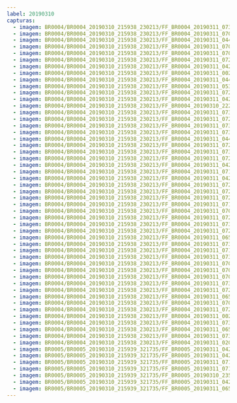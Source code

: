 ```yaml
---
label: 20190310
capturas:
  - imagem: BR0004/BR0004_20190310_215938_230213/FF_BR0004_20190311_073932_570_0692992.fits_maxpixel.jpg
  - imagem: BR0004/BR0004_20190310_215938_230213/FF_BR0004_20190311_070410_644_0650752.fits_maxpixel.jpg
  - imagem: BR0004/BR0004_20190310_215938_230213/FF_BR0004_20190311_044502_374_0484352.fits_maxpixel.jpg
  - imagem: BR0004/BR0004_20190310_215938_230213/FF_BR0004_20190311_070501_891_0651776.fits_maxpixel.jpg
  - imagem: BR0004/BR0004_20190310_215938_230213/FF_BR0004_20190311_070423_479_0651008.fits_maxpixel.jpg
  - imagem: BR0004/BR0004_20190310_215938_230213/FF_BR0004_20190311_072604_338_0676864.fits_maxpixel.jpg
  - imagem: BR0004/BR0004_20190310_215938_230213/FF_BR0004_20190311_042159_266_0456960.fits_maxpixel.jpg
  - imagem: BR0004/BR0004_20190310_215938_230213/FF_BR0004_20190311_002230_217_0170240.fits_maxpixel.jpg
  - imagem: BR0004/BR0004_20190310_215938_230213/FF_BR0004_20190311_044436_744_0483840.fits_maxpixel.jpg
  - imagem: BR0004/BR0004_20190310_215938_230213/FF_BR0004_20190311_053310_354_0541952.fits_maxpixel.jpg
  - imagem: BR0004/BR0004_20190310_215938_230213/FF_BR0004_20190311_072251_504_0673024.fits_maxpixel.jpg
  - imagem: BR0004/BR0004_20190310_215938_230213/FF_BR0004_20190311_042726_320_0463360.fits_maxpixel.jpg
  - imagem: BR0004/BR0004_20190310_215938_230213/FF_BR0004_20190310_222340_623_0028160.fits_maxpixel.jpg
  - imagem: BR0004/BR0004_20190310_215938_230213/FF_BR0004_20190311_073854_078_0692224.fits_maxpixel.jpg
  - imagem: BR0004/BR0004_20190310_215938_230213/FF_BR0004_20190311_072304_321_0673280.fits_maxpixel.jpg
  - imagem: BR0004/BR0004_20190310_215938_230213/FF_BR0004_20190311_073919_746_0692736.fits_maxpixel.jpg
  - imagem: BR0004/BR0004_20190310_215938_230213/FF_BR0004_20190311_073841_279_0691968.fits_maxpixel.jpg
  - imagem: BR0004/BR0004_20190310_215938_230213/FF_BR0004_20190311_044449_548_0484096.fits_maxpixel.jpg
  - imagem: BR0004/BR0004_20190310_215938_230213/FF_BR0004_20190311_072642_831_0677632.fits_maxpixel.jpg
  - imagem: BR0004/BR0004_20190310_215938_230213/FF_BR0004_20190311_073541_949_0688384.fits_maxpixel.jpg
  - imagem: BR0004/BR0004_20190310_215938_230213/FF_BR0004_20190311_072551_565_0676608.fits_maxpixel.jpg
  - imagem: BR0004/BR0004_20190310_215938_230213/FF_BR0004_20190311_042146_457_0456704.fits_maxpixel.jpg
  - imagem: BR0004/BR0004_20190310_215938_230213/FF_BR0004_20190311_071848_062_0668160.fits_maxpixel.jpg
  - imagem: BR0004/BR0004_20190310_215938_230213/FF_BR0004_20190311_042739_128_0463616.fits_maxpixel.jpg
  - imagem: BR0004/BR0004_20190310_215938_230213/FF_BR0004_20190311_072147_400_0671744.fits_maxpixel.jpg
  - imagem: BR0004/BR0004_20190310_215938_230213/FF_BR0004_20190311_072317_118_0673536.fits_maxpixel.jpg
  - imagem: BR0004/BR0004_20190310_215938_230213/FF_BR0004_20190311_072238_684_0672768.fits_maxpixel.jpg
  - imagem: BR0004/BR0004_20190310_215938_230213/FF_BR0004_20190311_071926_506_0668928.fits_maxpixel.jpg
  - imagem: BR0004/BR0004_20190310_215938_230213/FF_BR0004_20190311_070436_271_0651264.fits_maxpixel.jpg
  - imagem: BR0004/BR0004_20190310_215938_230213/FF_BR0004_20190311_072709_506_0678144.fits_maxpixel.jpg
  - imagem: BR0004/BR0004_20190310_215938_230213/FF_BR0004_20190311_073529_121_0688128.fits_maxpixel.jpg
  - imagem: BR0004/BR0004_20190310_215938_230213/FF_BR0004_20190311_072629_959_0677376.fits_maxpixel.jpg
  - imagem: BR0004/BR0004_20190310_215938_230213/FF_BR0004_20190311_065623_484_0641536.fits_maxpixel.jpg
  - imagem: BR0004/BR0004_20190310_215938_230213/FF_BR0004_20190311_073607_549_0688896.fits_maxpixel.jpg
  - imagem: BR0004/BR0004_20190310_215938_230213/FF_BR0004_20190311_071705_531_0666112.fits_maxpixel.jpg
  - imagem: BR0004/BR0004_20190310_215938_230213/FF_BR0004_20190311_073828_462_0691712.fits_maxpixel.jpg
  - imagem: BR0004/BR0004_20190310_215938_230213/FF_BR0004_20190311_070319_311_0649728.fits_maxpixel.jpg
  - imagem: BR0004/BR0004_20190310_215938_230213/FF_BR0004_20190311_070253_501_0649216.fits_maxpixel.jpg
  - imagem: BR0004/BR0004_20190310_215938_230213/FF_BR0004_20190311_070514_705_0652032.fits_maxpixel.jpg
  - imagem: BR0004/BR0004_20190310_215938_230213/FF_BR0004_20190311_073633_174_0689408.fits_maxpixel.jpg
  - imagem: BR0004/BR0004_20190310_215938_230213/FF_BR0004_20190311_072329_940_0673792.fits_maxpixel.jpg
  - imagem: BR0004/BR0004_20190310_215938_230213/FF_BR0004_20190311_065702_113_0642304.fits_maxpixel.jpg
  - imagem: BR0004/BR0004_20190310_215938_230213/FF_BR0004_20190311_070449_099_0651520.fits_maxpixel.jpg
  - imagem: BR0004/BR0004_20190310_215938_230213/FF_BR0004_20190311_072735_157_0678656.fits_maxpixel.jpg
  - imagem: BR0004/BR0004_20190310_215938_230213/FF_BR0004_20190311_002140_491_0169472.fits_maxpixel.jpg
  - imagem: BR0004/BR0004_20190310_215938_230213/FF_BR0004_20190311_073906_885_0692480.fits_maxpixel.jpg
  - imagem: BR0004/BR0004_20190310_215938_230213/FF_BR0004_20190311_065727_752_0642816.fits_maxpixel.jpg
  - imagem: BR0004/BR0004_20190310_215938_230213/FF_BR0004_20190311_073620_376_0689152.fits_maxpixel.jpg
  - imagem: BR0004/BR0004_20190310_215938_230213/FF_BR0004_20190311_020815_241_0296960.fits_maxpixel.jpg
  - imagem: BR0005/BR0005_20190310_215939_321735/FF_BR0005_20190311_042307_751_0458240.fits_maxpixel.jpg
  - imagem: BR0005/BR0005_20190310_215939_321735/FF_BR0005_20190311_042254_934_0457984.fits_maxpixel.jpg
  - imagem: BR0005/BR0005_20190310_215939_321735/FF_BR0005_20190311_071708_194_0656640.fits_maxpixel.jpg
  - imagem: BR0005/BR0005_20190310_215939_321735/FF_BR0005_20190311_071746_965_0657408.fits_maxpixel.jpg
  - imagem: BR0005/BR0005_20190310_215939_321735/FF_BR0005_20190310_235531_560_0137984.fits_maxpixel.jpg
  - imagem: BR0005/BR0005_20190310_215939_321735/FF_BR0005_20190311_042242_134_0457728.fits_maxpixel.jpg
  - imagem: BR0005/BR0005_20190310_215939_321735/FF_BR0005_20190311_065026_835_0624640.fits_maxpixel.jpg
---
```

